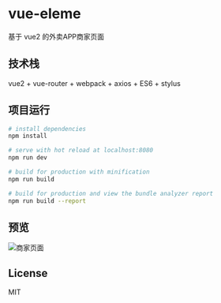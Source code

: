 # vue-eleme
基于 vue2 的外卖APP商家页面

## 技术栈
vue2 + vue-router + webpack + axios + ES6 + stylus

## 项目运行

``` bash
# install dependencies
npm install

# serve with hot reload at localhost:8080
npm run dev

# build for production with minification
npm run build

# build for production and view the bundle analyzer report
npm run build --report
```

## 预览

![商家页面](https://github.com/bruintong/resource/blob/master/screenshots/vue-eleme/goods.gif)

## License
MIT
